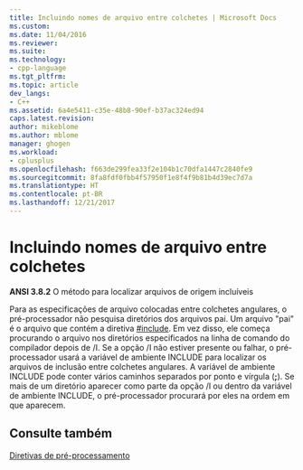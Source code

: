 ```yaml
---
title: Incluindo nomes de arquivo entre colchetes | Microsoft Docs
ms.custom: 
ms.date: 11/04/2016
ms.reviewer: 
ms.suite: 
ms.technology:
- cpp-language
ms.tgt_pltfrm: 
ms.topic: article
dev_langs:
- C++
ms.assetid: 6a4e5411-c35e-48b8-90ef-b37ac324ed94
caps.latest.revision: 
author: mikeblome
ms.author: mblome
manager: ghogen
ms.workload:
- cplusplus
ms.openlocfilehash: f663de299fea33f2e104b1c70dfa1447c2840fe9
ms.sourcegitcommit: 8fa8fdf0fbb4f57950f1e8f4f9b81b4d39ec7d7a
ms.translationtype: HT
ms.contentlocale: pt-BR
ms.lasthandoff: 12/21/2017
---
```

# <a name="including-bracketed-filenames"></a>Incluindo nomes de arquivo entre colchetes
**ANSI 3.8.2** O método para localizar arquivos de origem incluíveis  
  
 Para as especificações de arquivo colocadas entre colchetes angulares, o pré-processador não pesquisa diretórios dos arquivos pai. Um arquivo "pai" é o arquivo que contém a diretiva [#include](../preprocessor/hash-include-directive-c-cpp.md). Em vez disso, ele começa procurando o arquivo nos diretórios especificados na linha de comando do compilador depois de /I. Se a opção /I não estiver presente ou falhar, o pré-processador usará a variável de ambiente INCLUDE para localizar os arquivos de inclusão entre colchetes angulares. A variável de ambiente INCLUDE pode conter vários caminhos separados por ponto e vírgula (**;**). Se mais de um diretório aparecer como parte da opção /I ou dentro da variável de ambiente INCLUDE, o pré-processador procurará por eles na ordem em que aparecem.  
  
## <a name="see-also"></a>Consulte também  
 [Diretivas de pré-processamento](../c-language/preprocessing-directives.md)